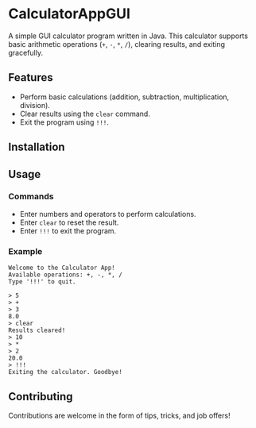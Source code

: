 # CalculatorAppGUI

A simple GUI calculator program written in Java.
This calculator supports basic arithmetic operations (`+`, `-`, `*`, `/`), clearing results, and exiting gracefully.

## Features
- Perform basic calculations (addition, subtraction, multiplication, division).
- Clear results using the `clear` command.
- Exit the program using `!!!`.

## Installation


## Usage

### Commands
- Enter numbers and operators to perform calculations.
- Enter `clear` to reset the result.
- Enter `!!!` to exit the program.

### Example
```
Welcome to the Calculator App!
Available operations: +, -, *, /
Type '!!!' to quit.

> 5
> +
> 3
8.0
> clear
Results cleared!
> 10
> *
> 2
20.0
> !!!
Exiting the calculator. Goodbye!
```

## Contributing
Contributions are welcome in the form of tips, tricks, and job offers!
